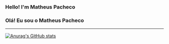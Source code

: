 ### Hello! I'm Matheus Pacheco
### Olá! Eu sou o Matheus Pacheco

<hr>

[![Anurag's GitHub stats](https://github-readme-stats.vercel.app/api?username=matheusdspacheco)](https://github.com/matheusdspacheco/github-readme-stats)

<!--
**matheusdspacheco/matheusdspacheco** is a ✨ _special_ ✨ repository because its `README.md` (this file) appears on your GitHub profile.

Here are some ideas to get you started:

- 🔭 I’m currently working on ...
- 🌱 I’m currently learning ...
- 👯 I’m looking to collaborate on ...
- 🤔 I’m looking for help with ...
- 💬 Ask me about ...
- 📫 How to reach me: ...
- 😄 Pronouns: ...
- ⚡ Fun fact: ...
-->
